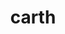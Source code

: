 ---
pid: fs272
title: carth
location_transcription: maimi
coordinates: "[-75.15020192716, 39.955707915569]"
zipcode: '19124'
gen_neighborhood: North Philadelphia
neighborhood: Juniata,Frankford,Feltonville
outside_phl: 
age: '7'
age_range: 6-13
instagram: 
image_file_name: fs_272.jpg
proposal_transcription: 
topic: Technology
topic_summary: '0'
type: Other No Form
keywords_other: 
credit: Jayaen
image_labels: 
twitter: 
facebook: 
permalink: "/monuments/fs272/"
layout: item-page
---